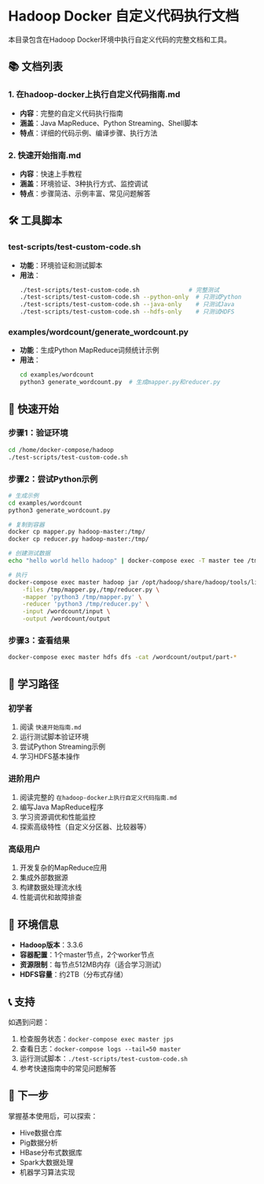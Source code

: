 # Hadoop Docker 自定义代码执行文档

本目录包含在Hadoop Docker环境中执行自定义代码的完整文档和工具。

## 📚 文档列表

### 1. 在hadoop-docker上执行自定义代码指南.md
- **内容**：完整的自定义代码执行指南
- **涵盖**：Java MapReduce、Python Streaming、Shell脚本
- **特点**：详细的代码示例、编译步骤、执行方法

### 2. 快速开始指南.md
- **内容**：快速上手教程
- **涵盖**：环境验证、3种执行方式、监控调试
- **特点**：步骤简洁、示例丰富、常见问题解答

## 🛠️ 工具脚本

### test-scripts/test-custom-code.sh
- **功能**：环境验证和测试脚本
- **用法**：
  ```bash
  ./test-scripts/test-custom-code.sh              # 完整测试
  ./test-scripts/test-custom-code.sh --python-only  # 只测试Python
  ./test-scripts/test-custom-code.sh --java-only    # 只测试Java
  ./test-scripts/test-custom-code.sh --hdfs-only    # 只测试HDFS
  ```

### examples/wordcount/generate_wordcount.py
- **功能**：生成Python MapReduce词频统计示例
- **用法**：
  ```bash
  cd examples/wordcount
  python3 generate_wordcount.py  # 生成mapper.py和reducer.py
  ```

## 🚀 快速开始

### 步骤1：验证环境
```bash
cd /home/docker-compose/hadoop
./test-scripts/test-custom-code.sh
```

### 步骤2：尝试Python示例
```bash
# 生成示例
cd examples/wordcount
python3 generate_wordcount.py

# 复制到容器
docker cp mapper.py hadoop-master:/tmp/
docker cp reducer.py hadoop-master:/tmp/

# 创建测试数据
echo "hello world hello hadoop" | docker-compose exec -T master tee /tmp/input.txt

# 执行
docker-compose exec master hadoop jar /opt/hadoop/share/hadoop/tools/lib/hadoop-streaming-3.3.6.jar \
    -files /tmp/mapper.py,/tmp/reducer.py \
    -mapper 'python3 /tmp/mapper.py' \
    -reducer 'python3 /tmp/reducer.py' \
    -input /wordcount/input \
    -output /wordcount/output
```

### 步骤3：查看结果
```bash
docker-compose exec master hdfs dfs -cat /wordcount/output/part-*
```

## 📖 学习路径

### 初学者
1. 阅读 `快速开始指南.md`
2. 运行测试脚本验证环境
3. 尝试Python Streaming示例
4. 学习HDFS基本操作

### 进阶用户
1. 阅读完整的 `在hadoop-docker上执行自定义代码指南.md`
2. 编写Java MapReduce程序
3. 学习资源调优和性能监控
4. 探索高级特性（自定义分区器、比较器等）

### 高级用户
1. 开发复杂的MapReduce应用
2. 集成外部数据源
3. 构建数据处理流水线
4. 性能调优和故障排查

## 🔧 环境信息

- **Hadoop版本**：3.3.6
- **容器配置**：1个master节点，2个worker节点
- **资源限制**：每节点512MB内存（适合学习测试）
- **HDFS容量**：约2TB（分布式存储）

## 📞 支持

如遇到问题：
1. 检查服务状态：`docker-compose exec master jps`
2. 查看日志：`docker-compose logs --tail=50 master`
3. 运行测试脚本：`./test-scripts/test-custom-code.sh`
4. 参考快速指南中的常见问题解答

## 🎯 下一步

掌握基本使用后，可以探索：
- Hive数据仓库
- Pig数据分析
- HBase分布式数据库
- Spark大数据处理
- 机器学习算法实现
